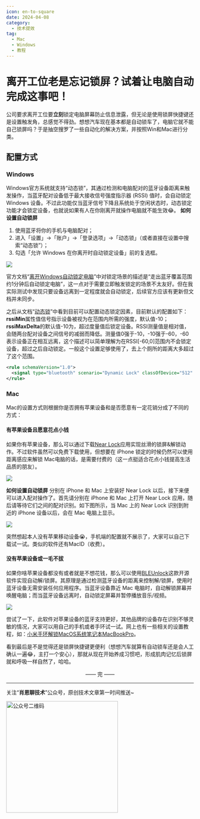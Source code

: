 ```yaml
---
icon: en-to-square
date: 2024-04-08
category:
  - 技术提效
tag:
  - Mac
  - Windows
  - 教程
---
```

# 离开工位老是忘记锁屏？试着让电脑自动完成这事吧！
  公司要求离开工位要**立刻**锁定电脑屏幕防止信息泄露，但无论是使用锁屏快捷键还是设置触发角，总感觉不得劲。想想汽车现在基本都是自动锁车了，电脑它就不能自己锁屏吗？于是抽空搜罗了一些自动化的解决方案，并按照Win和Mac进行分类。
<!-- more -->
## 配置方式
### Windows
Windows官方系统就支持“动态锁”，其通过检测和电脑配对的蓝牙设备距离来触发操作，当蓝牙配对设备低于最大接收信号强度指示器 (RSSI) 值时，会自动锁定 Windows 设备。不过此功能仅当蓝牙信号下降且系统处于空闲状态时，动态锁定功能才会锁定设备，也就说如果有人在你刚离开就操作电脑就不能生效😂。
**如何设置自动锁屏**
1. 使用蓝牙将你的手机与电脑配对；
2. 进入「设置」→「账户」→「登录选项」→「动态锁」（或者直接在设置中搜索“动态锁”）；
3. 勾选「允许 Windows 在你离开时自动锁定设备」前的复选框。

![](https://cdn.jsdelivr.net/gh/Xiaoxie1994/images/images/202501251211203.png)


官方文档“[离开Windows自动锁定电脑](https://support.microsoft.com/zh-cn/windows/%E7%A6%BB%E5%BC%80windows%E8%87%AA%E5%8A%A8%E9%94%81%E5%AE%9A%E7%94%B5%E8%84%91-d0a5f536-74ac-0859-820a-4140dac9fcaf)”中对锁定场景的描述是“走出蓝牙覆盖范围约1分钟后自动锁定电脑”，这一点对于需要立即触发锁定的场景不太友好。但在我实际测试中发现只要设备远离到一定程度就会自动锁定，后续官方应该有更新但文档并未同步。

之后从文档“[动态锁](https://learn.microsoft.com/zh-cn/windows/security/identity-protection/hello-for-business/hello-feature-dynamic-lock)”中看到目前可以配置动态锁定因素，目前默认的配置如下：**rssiMin**属性值信号指示设备被视为在范围内所需的强度，默认值-10；**rssiMaxDelta**的默认值-10为，超过度量值后锁定设备。RSSI测量值是相对值，会随两台配对设备之间信号的减弱而降低。测量值0强于-10，-10强于-60，-60表示设备正在相互远离，这个描述可以简单理解为在RSSI[-60,0]范围内不会锁定设备，超过之后自动锁定。一般这个设置足够使用了，去上个厕所的距离大多超过了这个范围。
```XML
<rule schemaVersion="1.0">
  <signal type="bluetooth" scenario="Dynamic Lock" classOfDevice="512" rssiMin="-10" rssiMaxDelta="-10"/>
</rule>
```

### Mac
Mac的设置方式则根据你是否拥有苹果设备和是否愿意有一定花销分成了不同的方式：

#### 有苹果设备且愿意花点小钱
如果你有苹果设备，那么可以通过下载[Near Lock](https://nearlock.me/)应用实现丝滑的锁屏&解锁动作。不过软件虽然可以免费下载使用，但想要在 iPhone 锁定的时候仍然可以使用距离感应来解锁 Mac电脑的话，是需要付费的（这一点挺适合花点小钱提高生活品质的朋友）。

![](https://cdn.jsdelivr.net/gh/Xiaoxie1994/images/images/202501251211407.png)


**如何设置自动锁屏**
分别在 iPhone 和 Mac 上安装好 Near Lock 以后，接下来便可以进入配对操作了。首先请分别在 iPhone 和 Mac 上打开 Near Lock 应用，随后请等待它们之间的配对识别。如下图所示，当 Mac 上的 Near Lock 识别到附近的 iPhone 设备以后，会在 Mac 电脑上显示。

![](https://cdn.jsdelivr.net/gh/Xiaoxie1994/images/images/202501251211050.png)


突然想起本人没有苹果移动设备😭，手机端的配置就不展示了，大家可以自己下载试一试。类似的软件还有MacID（收费）。

#### 没有苹果设备或一毛不拔
如果你啥苹果设备都没有或者就是不想花钱，那么可以使用[BLEUnlock](https://github.com/ts1/BLEUnlock)这款开源软件实现自动解/锁屏。其原理是通过检测蓝牙设备的距离来控制解/锁屏，使用时蓝牙设备无需安装任何应用程序。当蓝牙设备靠近 Mac 电脑时，自动解锁屏幕并唤醒电脑；而当蓝牙设备远离时，自动锁定屏幕并暂停播放音乐/视频。

![](https://cdn.jsdelivr.net/gh/Xiaoxie1994/images/images/202501251212133.png)


尝试了一下，此软件对苹果设备的蓝牙支持更好，其他品牌的设备存在识别不够灵敏的情况，大家可以用自己的手机或者手环试一试。网上也有一些相关的设置教程，如：[小米手环解锁MacOS系统笔记本MacBookPro](https://juejin.cn/post/6964669944327831560?from=search-suggest)。

看到最后是不是觉得还是锁屏快捷键更便利（想想汽车就算有自动锁车还是会人工确认一遍😂，主打一个安心），那就从现在开始养成习惯吧，形成肌肉记忆后锁屏就和呼吸一样自然了，哈哈。


<div style="text-align: center;"> —— 完 —— </div>

---
关注“**肖恩聊技术**”公众号，原创技术文章第一时间推送~

<img src="https://cdn.jsdelivr.net/gh/Xiaoxie1994/images/images/20241103221454.png" alt="公众号二维码" width="300">